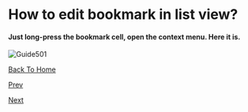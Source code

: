 # How to edit bookmark in list view?


#### Just long-press the bookmark cell, open the context menu. Here it is.
![Guide501](/images/Guide501.jpg)

[Back To Home](/)

[Prev](/guide04)

[Next](/guide05)